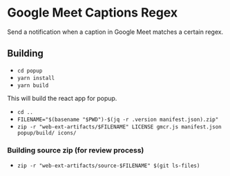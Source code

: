 # Google Meet Captions Regex

Send a notification when a caption in Google Meet matches a certain regex.

## Building

+ `cd popup`
+ `yarn install`
+ `yarn build`

This will build the react app for popup.

+ `cd ..`
+ `FILENAME="$(basename "$PWD")-$(jq -r .version manifest.json).zip"`
+ `zip -r "web-ext-artifacts/$FILENAME" LICENSE gmcr.js manifest.json popup/build/ icons/`

### Building source zip (for review process)

+ `zip -r "web-ext-artifacts/source-$FILENAME" $(git ls-files)`
